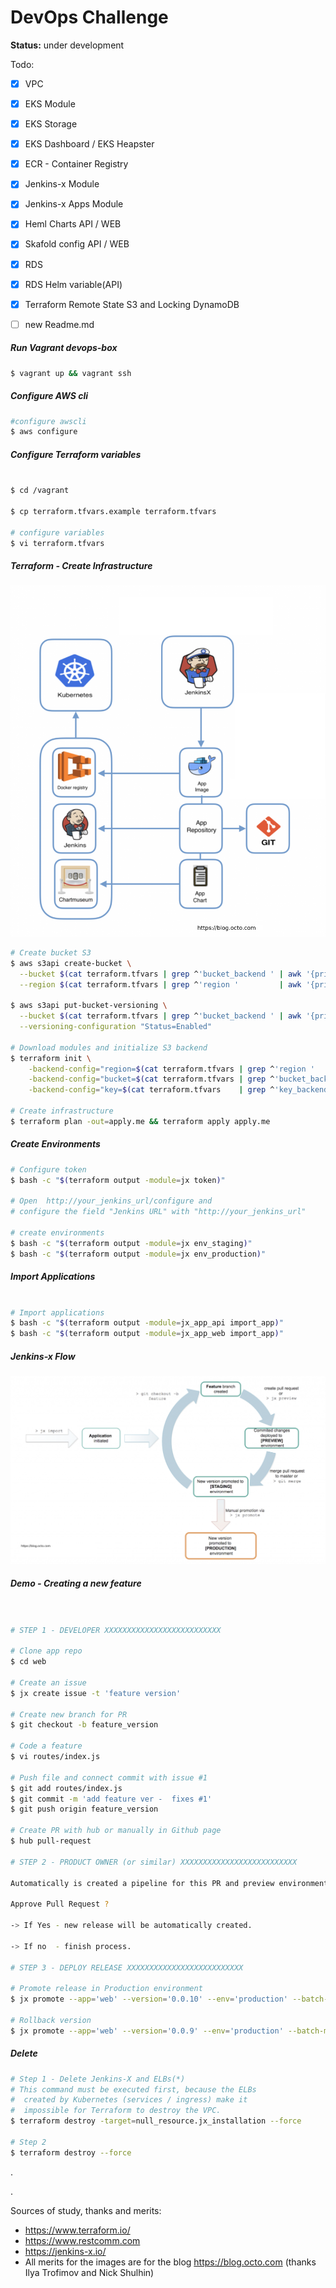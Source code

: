 # DevOps Challenge

**Status:** under development

Todo:

- [x] VPC
- [x] EKS Module
- [x] EKS Storage
- [x] EKS Dashboard / EKS Heapster
- [x] ECR - Container Registry
- [x] Jenkins-x Module
- [x] Jenkins-x Apps Module
- [x] Heml Charts    API / WEB
- [x] Skafold config API / WEB
- [x] RDS
- [x] RDS Helm variable(API)
- [x] Terraform Remote State S3 and Locking DynamoDB
- [ ] new Readme.md



##### Run Vagrant devops-box

```bash
$ vagrant up && vagrant ssh
```

##### Configure AWS cli

```bash
#configure awscli
$ aws configure

```

##### Configure Terraform variables

```bash

$ cd /vagrant

$ cp terraform.tfvars.example terraform.tfvars

# configure variables
$ vi terraform.tfvars

```

##### Terraform - Create Infrastructure

<img src="img/technogies.png" alt="Jenkins X icon" />



```bash
# Create bucket S3
$ aws s3api create-bucket \
  --bucket $(cat terraform.tfvars | grep ^'bucket_backend ' | awk '{print $3}' | sed 's/\"//g') \
  --region $(cat terraform.tfvars | grep ^'region '         | awk '{print $3}' | sed 's/\"//g')

$ aws s3api put-bucket-versioning \
  --bucket $(cat terraform.tfvars | grep ^'bucket_backend ' | awk '{print $3}' | sed 's/\"//g')  \
  --versioning-configuration "Status=Enabled"

# Download modules and initialize S3 backend
$ terraform init \
    -backend-config="region=$(cat terraform.tfvars | grep ^'region '        | awk '{print $3}' | sed 's/\"//g')" \
    -backend-config="bucket=$(cat terraform.tfvars | grep ^'bucket_backend '| awk '{print $3}' | sed 's/\"//g')"  \
    -backend-config="key=$(cat terraform.tfvars    | grep ^'key_backend '   | awk '{print $3}' | sed 's/\"//g')"

# Create infrastructure
$ terraform plan -out=apply.me && terraform apply apply.me
```

##### Create Environments

```bash
# Configure token
$ bash -c "$(terraform output -module=jx token)"

# Open  http://your_jenkins_url/configure and
# configure the field "Jenkins URL" with "http://your_jenkins_url"

# create environments
$ bash -c "$(terraform output -module=jx env_staging)"
$ bash -c "$(terraform output -module=jx env_production)"
```

##### Import Applications

```bash

# Import applications
$ bash -c "$(terraform output -module=jx_app_api import_app)"
$ bash -c "$(terraform output -module=jx_app_web import_app)"
```


##### Jenkins-x Flow


<img src="img/flow.png" alt="Jenkins X icon" />



##### Demo - Creating a new feature

```bash


# STEP 1 - DEVELOPER XXXXXXXXXXXXXXXXXXXXXXXXXX

# Clone app repo
$ cd web

# Create an issue
$ jx create issue -t 'feature version'

# Create new branch for PR
$ git checkout -b feature_version

# Code a feature
$ vi routes/index.js

# Push file and connect commit with issue #1
$ git add routes/index.js
$ git commit -m 'add feature ver -  fixes #1'
$ git push origin feature_version

# Create PR with hub or manually in Github page
$ hub pull-request

# STEP 2 - PRODUCT OWNER (or similar) XXXXXXXXXXXXXXXXXXXXXXXXXX

Automatically is created a pipeline for this PR and preview environment.

Approve Pull Request ?

-> If Yes - new release will be automatically created.

-> If no  - finish process.

# STEP 3 - DEPLOY RELEASE XXXXXXXXXXXXXXXXXXXXXXXXXX

# Promote release in Production environment
$ jx promote --app='web' --version='0.0.10' --env='production' --batch-mode=true

# Rollback version
$ jx promote --app='web' --version='0.0.9' --env='production' --batch-mode=true
```

##### Delete

```bash
# Step 1 - Delete Jenkins-X and ELBs(*)
# This command must be executed first, because the ELBs
#  created by Kubernetes (services / ingress) make it
#  impossible for Terraform to destroy the VPC.
$ terraform destroy -target=null_resource.jx_installation --force

# Step 2
$ terraform destroy --force
```






.

.

Sources of study, thanks and merits:

* https://www.terraform.io/
* https://www.restcomm.com
* https://jenkins-x.io/
* All merits for the images are for the blog https://blog.octo.com (thanks  Ilya Trofimov and Nick Shulhin)


